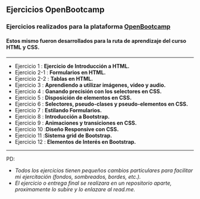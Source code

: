 ## Ejercicios OpenBootcamp

### Ejercicios realizados para la plataforma [OpenBootcamp](http://open-bootcamp.com/ "OpenBootcamp")
#### Estos mismo fueron desarrollados para la ruta de aprendizaje del curso HTML y CSS.


------------

-  Ejercicio 1 : **Ejercicio de Introducción a HTML.**
-  Ejercicio 2-1 : **Formularios en HTML.**
-  Ejercicio 2-2 : **Tablas en HTML.**
-  Ejercicio 3 : **Aprendiendo a utilizar imágenes, video y audio.**
-  Ejercicio 4 : **Ganando precisión con los selectores en CSS.**
-  Ejercicio 5 : **Disposición de elementos en CSS.**
-  Ejercicio 6 : **Selectores, pseudo-clases y pseudo-elementos en CSS.**
-  Ejercicio 7 : **Estilando Formularios.**
-  Ejercicio 8 : **Introducción a Bootstrap.**
-  Ejercicio 9 : **Animaciones y transiciones en CSS.**
-  Ejercicio 10 :**Diseño Responsive con CSS.**
-  Ejercicio 11 :**Sistema grid de Bootstrap.**
-  Ejercicio 12 : **Elementos de Interés en Bootstrap.**

------------
PD:
- *Todos los ejercicios tienen pequeños cambios particulares para facilitar mi ejercitación (fondos, sombreados, bordes, etc.).*
- *El ejercicio o entrega final se realizara en un repositorio aparte, proximamente lo subire y lo enlazare al read.me.*
